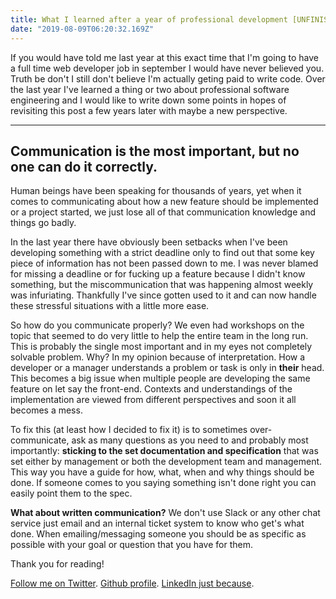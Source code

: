 ```yaml
---
title: What I learned after a year of professional development [UNFINISHED]
date: "2019-08-09T06:20:32.169Z"
---
```


If you would have told me last year at this exact time that I'm going to have a full time web developer job in september I would have never believed you. Truth be don't I still don't believe I'm actually geting paid to write code. Over the last year I've learned a thing or two about professional software engineering and I would like to write down some points in hopes of revisiting this post a few years later with maybe a new perspective.

---

## Communication is the most important, but no one can do it correctly. ##

Human beings have been speaking for thousands of years, yet when it comes to communicating about how a new feature should be implemented or a project started, we just lose all of that communication knowledge and things go badly.

In the last year there have obviously been setbacks when I've been developing something with a strict deadline only to find out that some key piece of information has not been passed down to me. I was never blamed for missing a deadline or for fucking up a feature because I didn't know something, but the miscommunication that was happening almost weekly was infuriating. Thankfully I've since gotten used to it and can now handle these stressful situations with a little more ease.

So how do you communicate properly? We even had workshops on the topic that seemed to do very little to help the entire team in the long run. This is probably the single most important and in my eyes not completely solvable problem. Why? In my opinion because of interpretation. How a developer or a manager understands a problem or task is only in **their** head. This becomes a big issue when multiple people are developing the same feature on let say the front-end. Contexts and understandings of the implementation are viewed from different perspectives and soon it all becomes a mess.

To fix this (at least how I decided to fix it) is to sometimes over-communicate, ask as many questions as you need to and probably most importantly: **sticking to the set documentation and specification** that was set either by management or both the development team and management. This way you have a guide for how, what, when and why things should be done. If someone comes to you saying something isn't done right you can easily point them to the spec.

**What about written communication?** We don't use Slack or any other chat service just email and an internal ticket system to know who get's what done. When emailing/messaging someone you should be as specific as possible with your goal or question that you have for them.

Thank you for reading!

[Follow me on Twitter](https://twitter.com/zasuh_).
[Github profile](https://github.com/zasuh).
[LinkedIn just because](https://www.linkedin.com/in/zasuhadolnik/).
